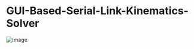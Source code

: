 # GUI-Based-Serial-Link-Kinematics-Solver
![image](https://github.com/user-attachments/assets/32fcf414-4861-44ec-9fa1-e3c6eff194db)

